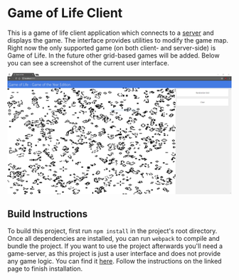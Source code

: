 # Game of Life Client
This is a game of life client application which connects to a [server](https://github.com/Mindar/golife-server) and displays the game. The interface provides utilities to modify the game map. Right now the only supported game (on both client- and server-side) is Game of Life. In the future other grid-based games will be added. Below you can see a screenshot of the current user interface.

![Screenshot](./docs/screenshot1.png)

## Build Instructions
To build this project, first run ```npm install``` in the project's root directory. Once all dependencies are installed, you can run ```webpack``` to compile and bundle the project. If you want to use the project afterwards you'll need a game-server, as this project is just a user interface and does not provide any game logic. You can find it [here](https://github.com/Mindar/golife-server). Follow the instructions on the linked page to finish installation.